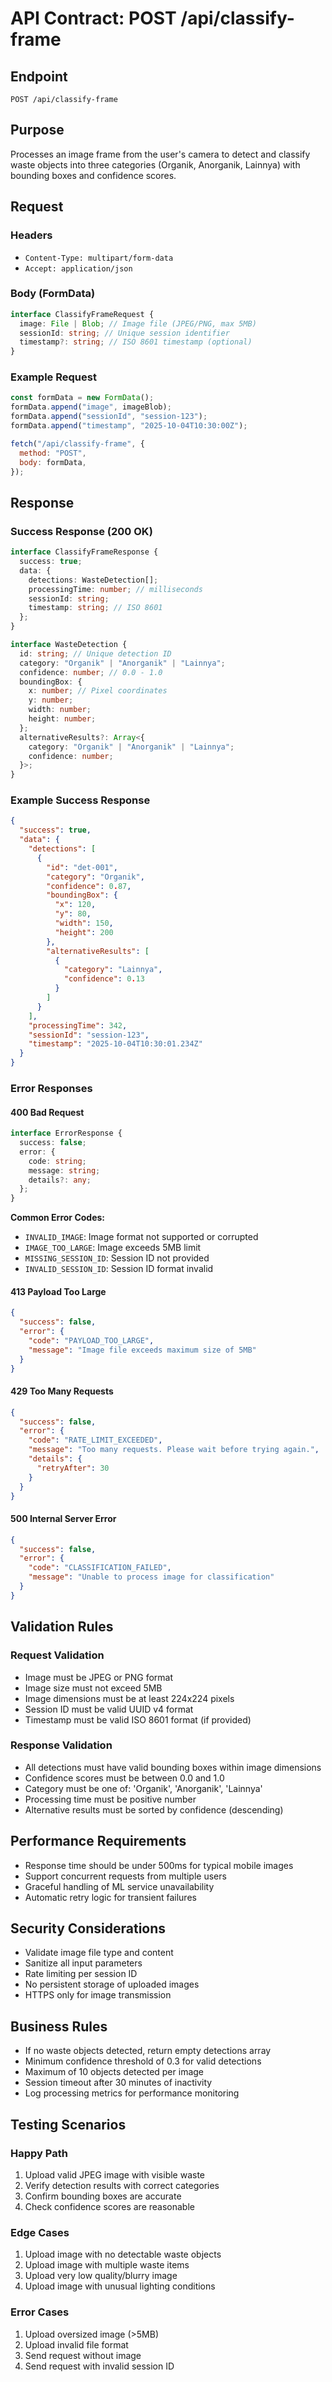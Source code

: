 # API Contract: POST /api/classify-frame

## Endpoint

`POST /api/classify-frame`

## Purpose

Processes an image frame from the user's camera to detect and classify waste objects into three categories (Organik, Anorganik, Lainnya) with bounding boxes and confidence scores.

## Request

### Headers

- `Content-Type: multipart/form-data`
- `Accept: application/json`

### Body (FormData)

```typescript
interface ClassifyFrameRequest {
  image: File | Blob; // Image file (JPEG/PNG, max 5MB)
  sessionId: string; // Unique session identifier
  timestamp?: string; // ISO 8601 timestamp (optional)
}
```

### Example Request

```javascript
const formData = new FormData();
formData.append("image", imageBlob);
formData.append("sessionId", "session-123");
formData.append("timestamp", "2025-10-04T10:30:00Z");

fetch("/api/classify-frame", {
  method: "POST",
  body: formData,
});
```

## Response

### Success Response (200 OK)

```typescript
interface ClassifyFrameResponse {
  success: true;
  data: {
    detections: WasteDetection[];
    processingTime: number; // milliseconds
    sessionId: string;
    timestamp: string; // ISO 8601
  };
}

interface WasteDetection {
  id: string; // Unique detection ID
  category: "Organik" | "Anorganik" | "Lainnya";
  confidence: number; // 0.0 - 1.0
  boundingBox: {
    x: number; // Pixel coordinates
    y: number;
    width: number;
    height: number;
  };
  alternativeResults?: Array<{
    category: "Organik" | "Anorganik" | "Lainnya";
    confidence: number;
  }>;
}
```

### Example Success Response

```json
{
  "success": true,
  "data": {
    "detections": [
      {
        "id": "det-001",
        "category": "Organik",
        "confidence": 0.87,
        "boundingBox": {
          "x": 120,
          "y": 80,
          "width": 150,
          "height": 200
        },
        "alternativeResults": [
          {
            "category": "Lainnya",
            "confidence": 0.13
          }
        ]
      }
    ],
    "processingTime": 342,
    "sessionId": "session-123",
    "timestamp": "2025-10-04T10:30:01.234Z"
  }
}
```

### Error Responses

#### 400 Bad Request

```typescript
interface ErrorResponse {
  success: false;
  error: {
    code: string;
    message: string;
    details?: any;
  };
}
```

**Common Error Codes:**

- `INVALID_IMAGE`: Image format not supported or corrupted
- `IMAGE_TOO_LARGE`: Image exceeds 5MB limit
- `MISSING_SESSION_ID`: Session ID not provided
- `INVALID_SESSION_ID`: Session ID format invalid

#### 413 Payload Too Large

```json
{
  "success": false,
  "error": {
    "code": "PAYLOAD_TOO_LARGE",
    "message": "Image file exceeds maximum size of 5MB"
  }
}
```

#### 429 Too Many Requests

```json
{
  "success": false,
  "error": {
    "code": "RATE_LIMIT_EXCEEDED",
    "message": "Too many requests. Please wait before trying again.",
    "details": {
      "retryAfter": 30
    }
  }
}
```

#### 500 Internal Server Error

```json
{
  "success": false,
  "error": {
    "code": "CLASSIFICATION_FAILED",
    "message": "Unable to process image for classification"
  }
}
```

## Validation Rules

### Request Validation

- Image must be JPEG or PNG format
- Image size must not exceed 5MB
- Image dimensions must be at least 224x224 pixels
- Session ID must be valid UUID v4 format
- Timestamp must be valid ISO 8601 format (if provided)

### Response Validation

- All detections must have valid bounding boxes within image dimensions
- Confidence scores must be between 0.0 and 1.0
- Category must be one of: 'Organik', 'Anorganik', 'Lainnya'
- Processing time must be positive number
- Alternative results must be sorted by confidence (descending)

## Performance Requirements

- Response time should be under 500ms for typical mobile images
- Support concurrent requests from multiple users
- Graceful handling of ML service unavailability
- Automatic retry logic for transient failures

## Security Considerations

- Validate image file type and content
- Sanitize all input parameters
- Rate limiting per session ID
- No persistent storage of uploaded images
- HTTPS only for image transmission

## Business Rules

- If no waste objects detected, return empty detections array
- Minimum confidence threshold of 0.3 for valid detections
- Maximum of 10 objects detected per image
- Session timeout after 30 minutes of inactivity
- Log processing metrics for performance monitoring

## Testing Scenarios

### Happy Path

1. Upload valid JPEG image with visible waste
2. Verify detection results with correct categories
3. Confirm bounding boxes are accurate
4. Check confidence scores are reasonable

### Edge Cases

1. Upload image with no detectable waste objects
2. Upload image with multiple waste items
3. Upload very low quality/blurry image
4. Upload image with unusual lighting conditions

### Error Cases

1. Upload oversized image (>5MB)
2. Upload invalid file format
3. Send request without image
4. Send request with invalid session ID
